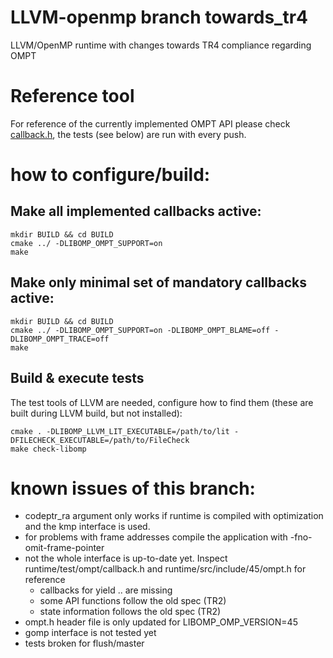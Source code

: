 # LLVM-openmp branch towards_tr4

LLVM/OpenMP runtime with changes towards TR4 compliance regarding OMPT

# Reference tool
For reference of the currently implemented OMPT API please check [callback.h](OpenMPToolsInterface/LLVM-openmp/blob/towards_tr4/runtime/test/ompt/callback.h),
the tests (see below) are run with every push.

# how to configure/build:
## Make all implemented callbacks active:
    mkdir BUILD && cd BUILD
    cmake ../ -DLIBOMP_OMPT_SUPPORT=on
    make

## Make only minimal set of mandatory callbacks active:
    mkdir BUILD && cd BUILD
    cmake ../ -DLIBOMP_OMPT_SUPPORT=on -DLIBOMP_OMPT_BLAME=off -DLIBOMP_OMPT_TRACE=off
    make

## Build & execute tests
The test tools of LLVM are needed, configure how to find them (these are built during LLVM build, but not installed):

    cmake . -DLIBOMP_LLVM_LIT_EXECUTABLE=/path/to/lit -DFILECHECK_EXECUTABLE=/path/to/FileCheck
    make check-libomp

# known issues of this branch:
* codeptr_ra argument only works if runtime is compiled with optimization and the kmp interface is used.
* for problems with frame addresses compile the application with -fno-omit-frame-pointer
* not the whole interface is up-to-date yet. Inspect runtime/test/ompt/callback.h and runtime/src/include/45/ompt.h for reference
  * callbacks for yield .. are missing
  * some API functions follow the old spec (TR2)
  * state information follows the old spec (TR2)
* ompt.h header file is only updated for LIBOMP_OMP_VERSION=45
* gomp interface is not tested yet
* tests broken for flush/master